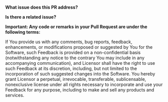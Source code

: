**What issue does this PR address?**



**Is there a related issue?**



**Important: Any code or remarks in your Pull Request are under the following terms:**

If You provide us with any comments, bug reports, feedback, enhancements, or modifications proposed or suggested by You for the Software, such Feedback is provided on a non-confidential basis (notwithstanding any notice to the contrary You may include in any accompanying communication), and Licensor shall have the right to use such Feedback at its discretion, including, but not limited to the incorporation of such suggested changes into the Software. You hereby grant Licensor a perpetual, irrevocable, transferable, sublicensable, nonexclusive license under all rights necessary to incorporate and use your Feedback for any purpose, including to make and sell any products and services.